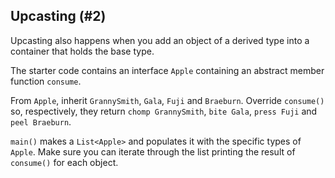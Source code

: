 ## Upcasting (#2)

Upcasting also happens when you add an object of a derived type into a
container that holds the base type.

The starter code contains an interface `Apple` containing an abstract member 
function `consume`.

From `Apple`, inherit `GrannySmith`, `Gala`, `Fuji` and `Braeburn`. Override
`consume()` so, respectively, they return `chomp GrannySmith`, `bite Gala`,
`press Fuji` and `peel Braeburn`.

`main()` makes a `List<Apple>` and populates it with the specific types of
`Apple`. Make sure you can iterate through the list printing the result of
`consume()` for each object.